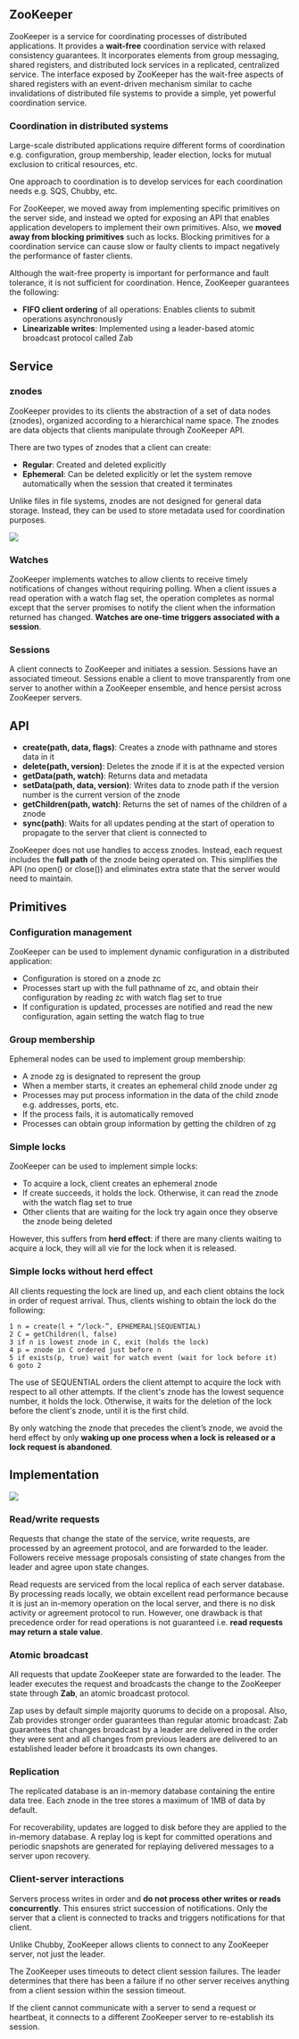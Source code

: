 ## ZooKeeper

ZooKeeper is a service for coordinating processes of distributed applications. It provides a **wait-free** coordination service with relaxed consistency guarantees. It incorporates elements from group messaging, shared registers, and distributed lock services in a replicated, centralized service. The interface exposed by ZooKeeper has the wait-free aspects of shared registers with an event-driven mechanism similar to cache invalidations of distributed file systems to provide a simple, yet powerful coordination service.

### Coordination in distributed systems

Large-scale distributed applications require different forms of coordination e.g. configuration, group membership, leader election, locks for mutual exclusion to critical resources, etc.

One approach to coordination is to develop services for each coordination needs e.g. SQS, Chubby, etc.

For ZooKeeper, we moved away from implementing specific primitives on the server side, and instead we opted for exposing an API that enables application developers to implement their own primitives. Also, we **moved away from blocking primitives** such as locks. Blocking primitives for a coordination service can cause slow or faulty clients to impact negatively the performance of faster clients.

Although the wait-free property is important for performance and fault tolerance, it is not sufficient for coordination. Hence, ZooKeeper guarantees the following:

- **FIFO client ordering** of all operations: Enables clients to submit operations asynchronously
- **Linearizable writes**: Implemented using a leader-based atomic broadcast protocol called Zab

## Service

### znodes

ZooKeeper provides to its clients the abstraction of a set of data nodes (znodes), organized according to a hierarchical name space. The znodes are data objects that clients manipulate through ZooKeeper API.

There are two types of znodes that a client can create:

- **Regular**: Created and deleted explicitly
- **Ephemeral**: Can be deleted explicitly or let the system remove automatically when the session that created it terminates

Unlike files in file systems, znodes are not designed for general data storage. Instead, they can be used to store metadata used for coordination purposes.

<img src="./assets/zookeeper-znode.png">

### Watches

ZooKeeper implements watches to allow clients to receive timely notifications of changes without requiring polling. When a client issues a read operation with a watch flag set, the operation completes as normal except that the server promises to notify the client when the information returned has changed. **Watches are one-time triggers associated with a session**.

### Sessions

A client connects to ZooKeeper and initiates a session. Sessions have an associated timeout. Sessions enable a client to move transparently from one server to another within a ZooKeeper ensemble, and hence persist across ZooKeeper servers.

## API

- **create(path, data, flags)**: Creates a znode with pathname and stores data in it
- **delete(path, version)**: Deletes the znode if it is at the expected version
- **getData(path, watch)**: Returns data and metadata
- **setData(path, data, version)**: Writes data to znode path if the version number is the current version of the znode
- **getChildren(path, watch)**: Returns the set of names of the children of a znode
- **sync(path)**: Waits for all updates pending at the start of operation to propagate to the server that client is connected to

ZooKeeper does not use handles to access znodes. Instead, each request includes the **full path** of the znode being operated on. This simplifies the API (no open() or close()) and eliminates extra state that the server would need to maintain.

## Primitives

### Configuration management

ZooKeeper can be used to implement dynamic configuration in a distributed application:

- Configuration is stored on a znode zc
- Processes start up with the full pathname of zc, and obtain their configuration by reading zc with watch flag set to true
- If configuration is updated, processes are notified and read the new configuration, again setting the watch flag to true

### Group membership

Ephemeral nodes can be used to implement group membership:

- A znode zg is designated to represent the group
- When a member starts, it creates an ephemeral child znode under zg
- Processes may put process information in the data of the child znode e.g. addresses, ports, etc.
- If the process fails, it is automatically removed
- Processes can obtain group information by getting the children of zg

### Simple locks

ZooKeeper can be used to implement simple locks:

- To acquire a lock, client creates an ephemeral znode
- If create succeeds, it holds the lock. Otherwise, it can read the znode with the watch flag set to true
- Other clients that are waiting for the lock try again once they observe the znode being deleted

However, this suffers from **herd effect**: if there are many clients waiting to acquire a lock, they will all vie for the lock when it is released.

### Simple locks without herd effect

All clients requesting the lock are lined up, and each client obtains the lock in order of request arrival. Thus, clients wishing to obtain the lock do the following:

```
1 n = create(l + “/lock-”, EPHEMERAL|SEQUENTIAL)
2 C = getChildren(l, false)
3 if n is lowest znode in C, exit (holds the lock)
4 p = znode in C ordered just before n
5 if exists(p, true) wait for watch event (wait for lock before it)
6 goto 2
```

The use of SEQUENTIAL orders the client attempt to acquire the lock with respect to all other attempts. If the client's znode has the lowest sequence number, it holds the lock. Otherwise, it waits for the deletion of the lock before the client's znode, until it is the first child.

By only watching the znode that precedes the client’s znode, we avoid the herd effect by only **waking up one process when a lock is released or a lock request is abandoned**.

## Implementation

<img src="./assets/zookeeper-components.png">

### Read/write requests

Requests that change the state of the service, write requests, are processed by an agreement protocol, and are forwarded to the leader. Followers receive message proposals consisting of state changes from the leader and agree upon state changes.

Read requests are serviced from the local replica of each server database. By processing reads locally, we obtain excellent read performance because it is just an in-memory operation on the local server, and there is no disk activity or agreement protocol to run. However, one drawback is that precedence order for read operations is not guaranteed i.e. **read requests may return a stale value**.

### Atomic broadcast

All requests that update ZooKeeper state are forwarded to the leader. The leader executes the request and broadcasts the change to the ZooKeeper state through **Zab**, an atomic broadcast protocol.

Zap uses by default simple majority quorums to decide on a proposal. Also, Zab provides stronger order guarantees than regular atomic broadcast: Zab guarantees that changes broadcast by a leader are delivered in the order they were sent and all changes from previous leaders are delivered to an established leader before it broadcasts its own changes.

### Replication

The replicated database is an in-memory database containing the entire data tree. Each znode in the tree stores a maximum of 1MB of data by default.

For recoverability, updates are logged to disk before they are applied to the in-memory database. A replay log is kept for committed operations and periodic snapshots are generated for replaying delivered messages to a server upon recovery.

### Client-server interactions

Servers process writes in order and **do not process other writes or reads concurrently**. This ensures strict succession of notifications. Only the server that a client is connected to tracks and triggers notifications for that client.

Unlike Chubby, ZooKeeper allows clients to connect to any ZooKeeper server, not just the leader.

The ZooKeeper uses timeouts to detect client session failures. The leader determines that there has been a failure if no other server receives anything from a client session within the session timeout.

If the client cannot communicate with a server to send a request or
heartbeat, it connects to a different ZooKeeper server to re-establish its session.
